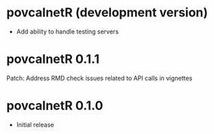 # povcalnetR (development version)
* Add ability to handle testing servers

# povcalnetR 0.1.1
Patch: Address RMD check issues related to API calls in vignettes

# povcalnetR 0.1.0

* Initial release
